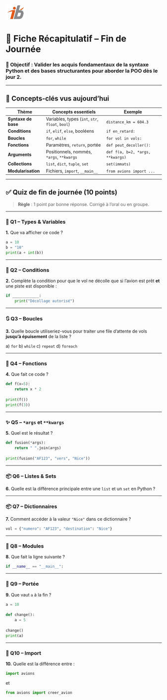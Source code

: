 ![Logo](images\logo.png)


# 📘 Fiche Récapitulatif – Fin de Journée 

### 🎯 Objectif : Valider les acquis fondamentaux de la syntaxe Python et des bases structurantes pour aborder la POO dès le jour 2.

---

## 🧩 Concepts-clés vus aujourd’hui

| Thème               | Concepts essentiels                              | Exemple                          |
| ------------------- | ------------------------------------------------ | -------------------------------- |
| **Syntaxe de base** | Variables, types (`int`, `str`, `float`, `bool`) | `distance_km = 604.3`            |
| **Conditions**      | `if`, `elif`, `else`, booléens                   | `if en_retard:`                  |
| **Boucles**         | `for`, `while`                                   | `for vol in vols:`               |
| **Fonctions**       | Paramètres, `return`, portée                     | `def peut_decoller():`           |
| **Arguments**       | Positionnels, nommés, `*args`, `**kwargs`        | `def f(a, b=2, *args, **kwargs)` |
| **Collections**     | `list`, `dict`, `tuple`, `set`                   | `set(immats)`                    |
| **Modularisation**  | Fichiers, `import`, `__main__`                   | `from avions import ...`         |

---

## ✅ Quiz de fin de journée (10 points)

> **Règle** : 1 point par bonne réponse. Corrigé à l’oral ou en groupe.

---

### 🔢 Q1 – Types & Variables

**1.** Que va afficher ce code ?

```python
a = 10
b = "10"
print(a + int(b))
```

---

### 🔁 Q2 – Conditions

**2.** Complète la condition pour que le vol ne décolle que si l’avion est prêt **et** une piste est disponible :

```python
if ____________:
    print("Décollage autorisé")
```

---

### 🔃 Q3 – Boucles

**3.** Quelle boucle utiliseriez-vous pour traiter une file d’attente de vols **jusqu’à épuisement** de la liste ?

a) `for`
b) `while`
c) `repeat`
d) `foreach`

---

### 🔧 Q4 – Fonctions

**4.** Que fait ce code ?

```python
def f(x=5):
    return x * 2

print(f())
print(f(3))
```

---

### ✨ Q5 – `*args` et `**kwargs`

**5.** Quel est le résultat ?

```python
def fusion(*args):
    return " ".join(args)

print(fusion("AF123", "vers", "Nice"))
```

---

### 📦 Q6 – Listes & Sets

**6.** Quelle est la différence principale entre une `list` et un `set` en Python ?

---

### 📦 Q7 – Dictionnaires

**7.** Comment accéder à la valeur `"Nice"` dans ce dictionnaire ?

```python
vol = {"numero": "AF123", "destination": "Nice"}
```

---

### 📂 Q8 – Modules

**8.** Que fait la ligne suivante ?

```python
if __name__ == "__main__":
```

---

### 🧠 Q9 – Portée

**9.** Que vaut `a` à la fin ?

```python
a = 10

def change():
    a = 5

change()
print(a)
```

---

### 📂 Q10 – Import

**10.** Quelle est la différence entre :

```python
import avions
```

et

```python
from avions import creer_avion
```
